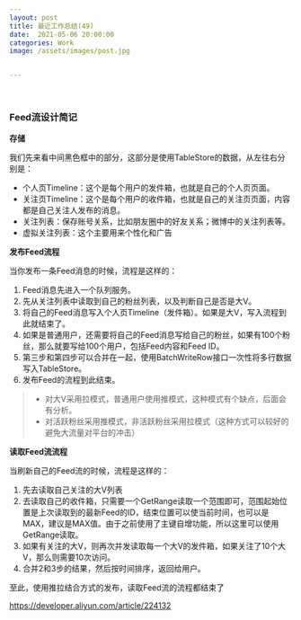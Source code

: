 ```yaml
---
layout: post
title: 最近工作总结(49)
date:  2021-05-06 20:00:00
categories: Work
image: /assets/images/post.jpg


---
```


​    

### Feed流设计简记

**存储**

我们先来看中间黑色框中的部分，这部分是使用TableStore的数据，从左往右分别是：

- 个人页Timeline：这个是每个用户的发件箱，也就是自己的个人页页面。
- 关注页Timeline：这个是每个用户的收件箱，也就是自己的关注页页面，内容都是自己关注人发布的消息。
- 关注列表：保存账号关系，比如朋友圈中的好友关系；微博中的关注列表等。
- 虚拟关注列表：这个主要用来个性化和广告

**发布Feed流程**

当你发布一条Feed消息的时候，流程是这样的：

1. Feed消息先进入一个队列服务。
2. 先从关注列表中读取到自己的粉丝列表，以及判断自己是否是大V。
3. 将自己的Feed消息写入个人页Timeline（发件箱）。如果是大V，写入流程到此就结束了。
4. 如果是普通用户，还需要将自己的Feed消息写给自己的粉丝，如果有100个粉丝，那么就要写给100个用户，包括Feed内容和Feed ID。
5. 第三步和第四步可以合并在一起，使用BatchWriteRow接口一次性将多行数据写入TableStore。
6. 发布Feed的流程到此结束。



> - 对大V采用拉模式，普通用户使用推模式，这种模式有个缺点，后面会有分析。
> - 对活跃粉丝采用推模式，非活跃粉丝采用拉模式（这种方式可以较好的避免大流量对平台的冲击）

**读取Feed流流程**

当刷新自己的Feed流的时候，流程是这样的：

1. 先去读取自己关注的大V列表
2. 去读取自己的收件箱，只需要一个GetRange读取一个范围即可，范围起始位置是上次读取到的最新Feed的ID，结束位置可以使当前时间，也可以是MAX，建议是MAX值。由于之前使用了主键自增功能，所以这里可以使用GetRange读取。
3. 如果有关注的大V，则再次并发读取每一个大V的发件箱，如果关注了10个大V，那么则需要10次访问。
4. 合并2和3步的结果，然后按时间排序，返回给用户。

至此，使用推拉结合方式的发布，读取Feed流的流程都结束了

https://developer.aliyun.com/article/224132